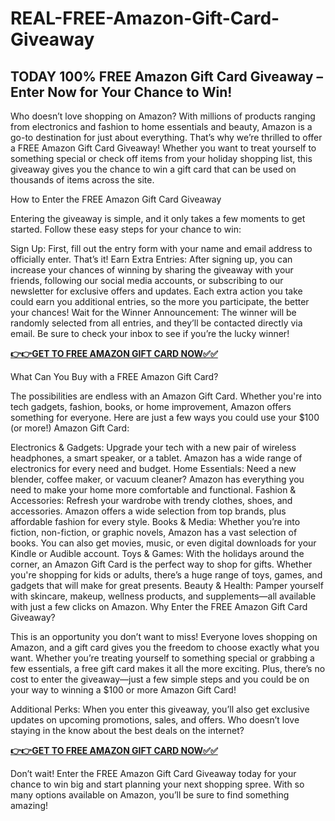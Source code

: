 # REAL-FREE-Amazon-Gift-Card-Giveaway

## TODAY 100% FREE Amazon Gift Card Giveaway – Enter Now for Your Chance to Win!

Who doesn’t love shopping on Amazon? With millions of products ranging from electronics and fashion to home essentials and beauty, Amazon is a go-to destination for just about everything. That’s why we’re thrilled to offer a FREE Amazon Gift Card Giveaway! Whether you want to treat yourself to something special or check off items from your holiday shopping list, this giveaway gives you the chance to win a gift card that can be used on thousands of items across the site.

How to Enter the FREE Amazon Gift Card Giveaway

Entering the giveaway is simple, and it only takes a few moments to get started. Follow these easy steps for your chance to win:

Sign Up: First, fill out the entry form with your name and email address to officially enter. That’s it!
Earn Extra Entries: After signing up, you can increase your chances of winning by sharing the giveaway with your friends, following our social media accounts, or subscribing to our newsletter for exclusive offers and updates. Each extra action you take could earn you additional entries, so the more you participate, the better your chances!
Wait for the Winner Announcement: The winner will be randomly selected from all entries, and they’ll be contacted directly via email. Be sure to check your inbox to see if you’re the lucky winner!

[**👉👉GET TO FREE AMAZON GIFT CARD NOW✅✅**](https://sites.google.com/view/amazon-gift-card-232a/home)

What Can You Buy with a FREE Amazon Gift Card?

The possibilities are endless with an Amazon Gift Card. Whether you're into tech gadgets, fashion, books, or home improvement, Amazon offers something for everyone. Here are just a few ways you could use your $100 (or more!) Amazon Gift Card:

Electronics & Gadgets: Upgrade your tech with a new pair of wireless headphones, a smart speaker, or a tablet. Amazon has a wide range of electronics for every need and budget.
Home Essentials: Need a new blender, coffee maker, or vacuum cleaner? Amazon has everything you need to make your home more comfortable and functional.
Fashion & Accessories: Refresh your wardrobe with trendy clothes, shoes, and accessories. Amazon offers a wide selection from top brands, plus affordable fashion for every style.
Books & Media: Whether you’re into fiction, non-fiction, or graphic novels, Amazon has a vast selection of books. You can also get movies, music, or even digital downloads for your Kindle or Audible account.
Toys & Games: With the holidays around the corner, an Amazon Gift Card is the perfect way to shop for gifts. Whether you're shopping for kids or adults, there’s a huge range of toys, games, and gadgets that will make for great presents.
Beauty & Health: Pamper yourself with skincare, makeup, wellness products, and supplements—all available with just a few clicks on Amazon.
Why Enter the FREE Amazon Gift Card Giveaway?

This is an opportunity you don’t want to miss! Everyone loves shopping on Amazon, and a gift card gives you the freedom to choose exactly what you want. Whether you’re treating yourself to something special or grabbing a few essentials, a free gift card makes it all the more exciting. Plus, there’s no cost to enter the giveaway—just a few simple steps and you could be on your way to winning a $100 or more Amazon Gift Card!

Additional Perks: When you enter this giveaway, you’ll also get exclusive updates on upcoming promotions, sales, and offers. Who doesn’t love staying in the know about the best deals on the internet?

[**👉👉GET TO FREE AMAZON GIFT CARD NOW✅✅**](https://sites.google.com/view/amazon-gift-card-232a/home)

Don’t wait! Enter the FREE Amazon Gift Card Giveaway today for your chance to win big and start planning your next shopping spree. With so many options available on Amazon, you’ll be sure to find something amazing!
